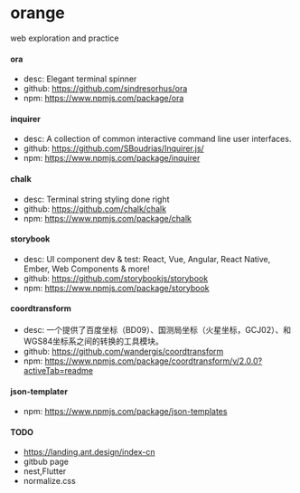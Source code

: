 # orange
web exploration and practice

#### ora
* desc: Elegant terminal spinner
* github: https://github.com/sindresorhus/ora
* npm: https://www.npmjs.com/package/ora

#### inquirer
* desc: A collection of common interactive command line user interfaces.
* github: https://github.com/SBoudrias/Inquirer.js/
* npm: https://www.npmjs.com/package/inquirer

#### chalk
* desc: Terminal string styling done right
* github: https://github.com/chalk/chalk
* npm: https://www.npmjs.com/package/chalk

#### storybook
* desc: UI component dev & test: React, Vue, Angular, React Native, Ember, Web Components & more!
* github: https://github.com/storybookjs/storybook
* npm: https://www.npmjs.com/package/storybook

#### coordtransform
* desc: 一个提供了百度坐标（BD09）、国测局坐标（火星坐标，GCJ02）、和WGS84坐标系之间的转换的工具模块。
* github: https://github.com/wandergis/coordtransform
* npm: https://www.npmjs.com/package/coordtransform/v/2.0.0?activeTab=readme

#### json-templater
* npm: https://www.npmjs.com/package/json-templates

#### TODO
* https://landing.ant.design/index-cn 
* gitbub page
* nest,Flutter
* normalize.css




